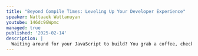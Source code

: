 ```yaml
---
title: "Beyond Compile Times: Leveling Up Your Developer Experience"
speaker: Nattaaek Wattanuyan
youtube: 146dc9GWpmc
managed: true
published: '2025-02-14'
description: |
  Waiting around for your JavaScript to build? You grab a coffee, check some emails... and before you know it, 5 minutes turns into 15, and getting back into the flow feels like climbing a mountain. In this session, we’re digging into the real cost of those tiny timeouts and how they mess with our groove. We’ll show you how we’re tackling this with developer feedback tools that track build times, unit test runs, and more, so we can spot the slowdowns and start speeding things up. No more long breaks that break your focus—let’s make your workflow smoother, faster, and way more efficient!
---
```

